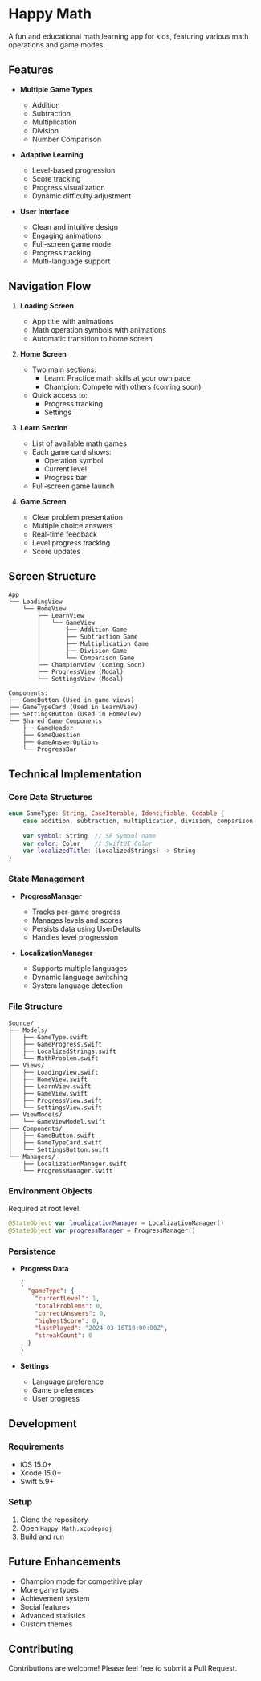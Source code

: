 # Happy Math

A fun and educational math learning app for kids, featuring various math operations and game modes.

## Features

- **Multiple Game Types**
  - Addition
  - Subtraction
  - Multiplication
  - Division
  - Number Comparison

- **Adaptive Learning**
  - Level-based progression
  - Score tracking
  - Progress visualization
  - Dynamic difficulty adjustment

- **User Interface**
  - Clean and intuitive design
  - Engaging animations
  - Full-screen game mode
  - Progress tracking
  - Multi-language support

## Navigation Flow

1. **Loading Screen**
   - App title with animations
   - Math operation symbols with animations
   - Automatic transition to home screen

2. **Home Screen**
   - Two main sections:
     - Learn: Practice math skills at your own pace
     - Champion: Compete with others (coming soon)
   - Quick access to:
     - Progress tracking
     - Settings

3. **Learn Section**
   - List of available math games
   - Each game card shows:
     - Operation symbol
     - Current level
     - Progress bar
   - Full-screen game launch

4. **Game Screen**
   - Clear problem presentation
   - Multiple choice answers
   - Real-time feedback
   - Level progress tracking
   - Score updates

## Screen Structure

```
App
└── LoadingView
    └── HomeView
        ├── LearnView
        │   └── GameView
        │       ├── Addition Game
        │       ├── Subtraction Game
        │       ├── Multiplication Game
        │       ├── Division Game
        │       └── Comparison Game
        ├── ChampionView (Coming Soon)
        ├── ProgressView (Modal)
        └── SettingsView (Modal)

Components:
├── GameButton (Used in game views)
├── GameTypeCard (Used in LearnView)
├── SettingsButton (Used in HomeView)
└── Shared Game Components
    ├── GameHeader
    ├── GameQuestion
    ├── GameAnswerOptions
    └── ProgressBar
```

## Technical Implementation

### Core Data Structures

```swift
enum GameType: String, CaseIterable, Identifiable, Codable {
    case addition, subtraction, multiplication, division, comparison
    
    var symbol: String  // SF Symbol name
    var color: Color    // SwiftUI Color
    var localizedTitle: (LocalizedStrings) -> String
}
```

### State Management

- **ProgressManager**
  - Tracks per-game progress
  - Manages levels and scores
  - Persists data using UserDefaults
  - Handles level progression

- **LocalizationManager**
  - Supports multiple languages
  - Dynamic language switching
  - System language detection

### File Structure

```
Source/
├── Models/
│   ├── GameType.swift
│   ├── GameProgress.swift
│   ├── LocalizedStrings.swift
│   └── MathProblem.swift
├── Views/
│   ├── LoadingView.swift
│   ├── HomeView.swift
│   ├── LearnView.swift
│   ├── GameView.swift
│   ├── ProgressView.swift
│   └── SettingsView.swift
├── ViewModels/
│   └── GameViewModel.swift
├── Components/
│   ├── GameButton.swift
│   ├── GameTypeCard.swift
│   └── SettingsButton.swift
└── Managers/
    ├── LocalizationManager.swift
    └── ProgressManager.swift
```

### Environment Objects

Required at root level:
```swift
@StateObject var localizationManager = LocalizationManager()
@StateObject var progressManager = ProgressManager()
```

### Persistence

- **Progress Data**
  ```json
  {
    "gameType": {
      "currentLevel": 1,
      "totalProblems": 0,
      "correctAnswers": 0,
      "highestScore": 0,
      "lastPlayed": "2024-03-16T10:00:00Z",
      "streakCount": 0
    }
  }
  ```

- **Settings**
  - Language preference
  - Game preferences
  - User progress

## Development

### Requirements

- iOS 15.0+
- Xcode 15.0+
- Swift 5.9+

### Setup

1. Clone the repository
2. Open `Happy Math.xcodeproj`
3. Build and run

## Future Enhancements

- Champion mode for competitive play
- More game types
- Achievement system
- Social features
- Advanced statistics
- Custom themes

## Contributing

Contributions are welcome! Please feel free to submit a Pull Request.
